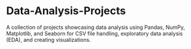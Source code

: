 # Data-Analysis-Projects
A collection of projects showcasing data analysis using Pandas, NumPy, Matplotlib, and Seaborn for CSV file handling, exploratory data analysis (EDA), and creating visualizations.

